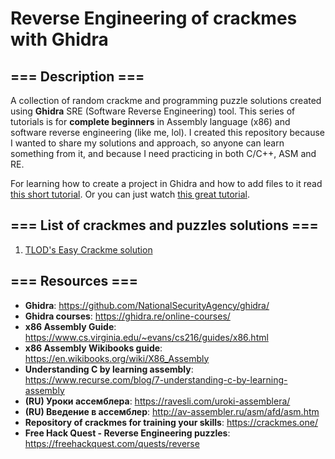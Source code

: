 # Reverse Engineering of crackmes with Ghidra

## === Description === ##
A collection of random crackme and programming puzzle solutions created using **Ghidra** SRE (Software Reverse Engineering) tool. This series of tutorials is for **complete beginners** in Assembly language (x86) and software reverse engineering (like me, lol). I created this repository because I wanted to share my solutions and approach, so anyone can learn something from it, and because I need practicing in both C/C++, ASM and RE. 

For learning how to create a project in Ghidra and how to add files to it read [this short tutorial](https://github.com/Marco888Space/Reverse-Engineering-crackmes-with-Ghidra/blob/main/Import_and_create_project_tutorial.md). Or you can just watch [this great tutorial](https://www.youtube.com/watch?v=fTGTnrgjuGA).

## === List of crackmes and puzzles solutions === ##

1. [TLOD's Easy Crackme solution](https://github.com/Marco888Space/Reverse-Engineering-crackmes-with-Ghidra/blob/main/solutions/crackme_1/crackme_1_solution.md)

## === Resources === ##
* **Ghidra**: https://github.com/NationalSecurityAgency/ghidra/
* **Ghidra courses**: https://ghidra.re/online-courses/
* **x86 Assembly Guide**: https://www.cs.virginia.edu/~evans/cs216/guides/x86.html
* **x86 Assembly Wikibooks guide**: https://en.wikibooks.org/wiki/X86_Assembly
* **Understanding C by learning assembly**: https://www.recurse.com/blog/7-understanding-c-by-learning-assembly
* **(RU) Уроки ассемблера**: https://ravesli.com/uroki-assemblera/
* **(RU) Введение в ассемблер**: http://av-assembler.ru/asm/afd/asm.htm
* **Repository of crackmes for training your skills**: https://crackmes.one/
* **Free Hack Quest - Reverse Engineering puzzles**: https://freehackquest.com/quests/reverse
